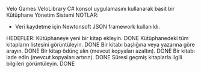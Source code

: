 Velo Games
VeloLibrary
C# konsol uygulamasını kullanarak basit bir Kütüphane Yönetim Sistemi
NOTLAR:
- Veri kaydetme için Newtonsoft JSON framework kullanıldı.


HEDEFLER:
Kütüphaneye yeni bir kitap ekleyin.  DONE
Kütüphanedeki tüm kitapların listesini görüntüleyin. DONE
Bir kitabı başlığına veya yazarına göre arayın. DONE
Bir kitap ödünç alın (mevcut kopyaları azaltın). DONE
Bir kitabı iade edin (mevcut kopyaları artırın). DONE
Süresi geçmiş kitaplarla ilgili bilgileri görüntüleyin. DONE
